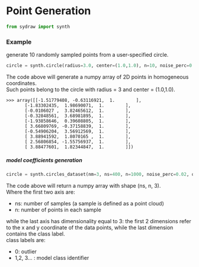 
# Point Generation

```python
from sydraw import synth
```
### Example 

generate 10 randomly sampled points from a user-specified circle.
```python
circle = synth.circle(radius=3.0, center=(1.0,1.0), n=10, noise_perc=0.02, homogeneous=True)
```

The code above will generate a numpy array of 2D points in homogeneous coordinates.   
Such points belong to the circle with radius = 3 and center = (1.0,1.0).
```
>>> array([[-1.51779408, -0.63116921,  1.        ],
       [-1.83302435,  1.98690071,  1.        ],
       [-0.0106027 ,  3.82465612,  1.        ],
       [-0.32848561,  3.68981895,  1.        ],
       [-1.93858646,  0.39608805,  1.        ],
       [ 3.66809769, -0.37158839,  1.        ],
       [-0.54906204,  3.56912569,  1.        ],
       [ 3.88941592,  1.8070165 ,  1.        ],
       [ 2.56806854, -1.55756937,  1.        ],
       [ 3.88477601,  1.82344847,  1.        ]])
```


##### model coefficients generation
```python
circle = synth.circles_dataset(nm=3, ns=400, n=1000, noise_perc=0.02, outliers_perc=0.20)
```

The code above will return a numpy array with shape (ns, n, 3).  
Where the first two axis are:

- ns: number of samples (a sample is defined as a point cloud)
- n: number of points in each sample

while the last axis has dimensionality equal to 3: the first 2 dimensions refer to the x and y coordinate of the data points, while the last dimension contains the class label.  
class labels are: 

- 0: outlier
- 1,2, 3... : model class identifier 
